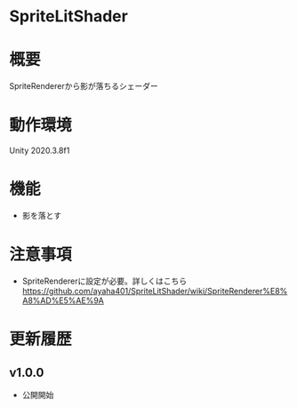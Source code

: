 # SpriteLitShader

# 概要
SpriteRendererから影が落ちるシェーダー

# 動作環境
Unity 2020.3.8f1

# 機能
* 影を落とす


# 注意事項
* SpriteRendererに設定が必要。詳しくはこちら
https://github.com/ayaha401/SpriteLitShader/wiki/SpriteRenderer%E8%A8%AD%E5%AE%9A


# 更新履歴

## v1.0.0
* 公開開始
